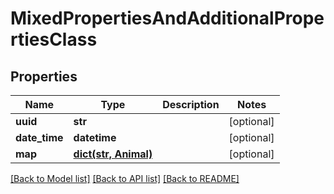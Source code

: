 # MixedPropertiesAndAdditionalPropertiesClass


## Properties
Name | Type | Description | Notes
------------ | ------------- | ------------- | -------------
**uuid** | **str** |  | [optional] 
**date_time** | **datetime** |  | [optional] 
**map** | [**dict(str, Animal)**](Animal.md) |  | [optional] 

[[Back to Model list]](../README.md#documentation-for-models) [[Back to API list]](../README.md#documentation-for-api-endpoints) [[Back to README]](../README.md)


